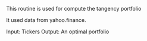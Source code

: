This routine is used for compute the tangency portfolio

It used data from yahoo.finance.

Input: Tickers
Output: An optimal portfolio
